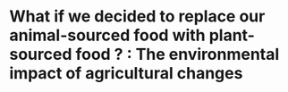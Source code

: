 # What if we decided to replace our animal-sourced food with plant-sourced food ? : The environmental impact of agricultural changes

